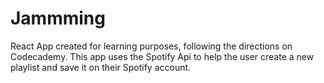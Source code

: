 # Jammming

React App created for learning purposes, following the directions on Codecademy. This app uses the Spotify Api to help the user create a new playlist and save it on their Spotify account.
